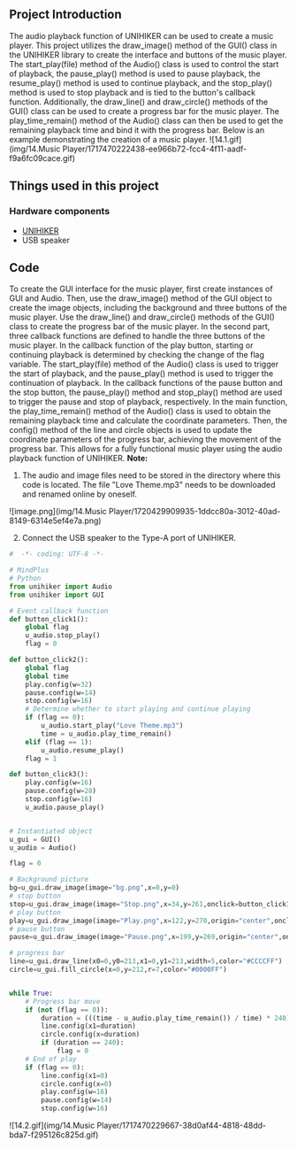 ## Project Introduction
The audio playback function of UNIHIKER can be used to create a music player. This project utilizes the draw_image() method of the GUI() class in the UNIHIKER library to create the interface and buttons of the music player. The start_play(file) method of the Audio() class is used to control the start of playback, the pause_play() method is used to pause playback, the resume_play() method is used to continue playback, and the stop_play() method is used to stop playback and is tied to the button's callback function. Additionally, the draw_line() and draw_circle() methods of the GUI() class can be used to create a progress bar for the music player. The play_time_remain() method of the Audio() class can then be used to get the remaining playback time and bind it with the progress bar. Below is an example demonstrating the creation of a music player.
![14.1.gif](img/14.Music Player/1717470222438-ee966b72-fcc4-4f11-aadf-f9a6fc09cace.gif)
## Things used in this project
### Hardware components

- [UNIHIKER](https://www.dfrobot.com/product-2691.html)
- USB speaker
## Code
To create the GUI interface for the music player, first create instances of GUI and Audio. Then, use the draw_image() method of the GUI object to create the image objects, including the background and three buttons of the music player. Use the draw_line() and draw_circle() methods of the GUI() class to create the progress bar of the music player.
In the second part, three callback functions are defined to handle the three buttons of the music player. In the callback function of the play button, starting or continuing playback is determined by checking the change of the flag variable. The start_play(file) method of the Audio() class is used to trigger the start of playback, and the pause_play() method is used to trigger the continuation of playback. In the callback functions of the pause button and the stop button, the pause_play() method and stop_play() method are used to trigger the pause and stop of playback, respectively.
In the main function, the play_time_remain() method of the Audio() class is used to obtain the remaining playback time and calculate the coordinate parameters. Then, the config() method of the line and circle objects is used to update the coordinate parameters of the progress bar, achieving the movement of the progress bar. This allows for a fully functional music player using the audio playback function of UNIHIKER.
**Note:**

1. The audio and image files need to be stored in the directory where this code is located. The file "Love Theme.mp3" needs to be downloaded and renamed online by oneself.

![image.png](img/14.Music Player/1720429909935-1ddcc80a-3012-40ad-8149-6314e5ef4e7a.png)

2. Connect the USB speaker to the Type-A port of UNIHIKER.
```python
#  -*- coding: UTF-8 -*-

# MindPlus
# Python
from unihiker import Audio
from unihiker import GUI

# Event callback function
def button_click1():
    global flag
    u_audio.stop_play()
    flag = 0

def button_click2():
    global flag
    global time
    play.config(w=32)
    pause.config(w=14)
    stop.config(w=16)
    # Determine whether to start playing and continue playing
    if (flag == 0):
        u_audio.start_play("Love Theme.mp3")
        time = u_audio.play_time_remain()
    elif (flag == 1):
        u_audio.resume_play()
    flag = 1

def button_click3():
    play.config(w=16)
    pause.config(w=28)
    stop.config(w=16)
    u_audio.pause_play()


# Instantiated object
u_gui = GUI()
u_audio = Audio()

flag = 0

# Background picture
bg=u_gui.draw_image(image="bg.png",x=0,y=0)
# stop button
stop=u_gui.draw_image(image="Stop.png",x=34,y=261,onclick=button_click1)
# play button
play=u_gui.draw_image(image="Play.png",x=122,y=270,origin="center",onclick=button_click2)
# pause button
pause=u_gui.draw_image(image="Pause.png",x=199,y=269,origin="center",onclick=button_click3)

# progress bar
line=u_gui.draw_line(x0=0,y0=213,x1=0,y1=213,width=5,color="#CCCCFF")
circle=u_gui.fill_circle(x=0,y=212,r=7,color="#0000FF")


while True:
    # Progress bar move
    if (not (flag == 0)):
        duration = (((time - u_audio.play_time_remain()) / time) * 240)
        line.config(x1=duration)
        circle.config(x=duration)
        if (duration == 240):
            flag = 0
    # End of play
    if (flag == 0):
        line.config(x1=0)
        circle.config(x=0)
        play.config(w=16)
        pause.config(w=14)
        stop.config(w=16)
```
![14.2.gif](img/14.Music Player/1717470229667-38d0af44-4818-48dd-bda7-f295126c825d.gif)
